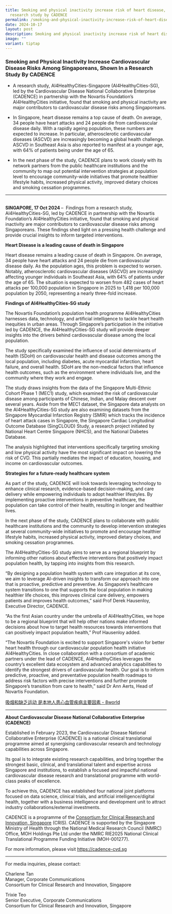 ```yaml
---
title: Smoking and physical inactivity increase risk of heart disease, shown in
  research study by CADENCE
permalink: /smoking-and-physical-inactivity-increase-risk-of-heart-disease-shown-in-research-study-by-cadence/
date: 2024-10-17
layout: post
description: Smoking and physical inactivity increase risk of heart disease
image: ""
variant: tiptap
---
```

<h3><strong>Smoking and Physical Inactivity Increase Cardiovascular Disease Risks Among Singaporeans, Shown In a Research Study By CADENCE</strong></h3>
<p></p>
<ul data-tight="true" class="tight">
<li>
<p>A research study, Al4HealthyCities-Singapore (Al4HealthyCities-SG), led
by the Cardiovascular Disease National Collaborative Enterprise (CADENCE)
in partnership with the Novartis Foundation’s Al4HealthyCities initiative,
found that smoking and physical inactivity are major contributors to cardiovascular
disease risks among Singaporeans.</p>
</li>
<li>
<p>In Singapore, heart disease remains a top cause of death. On average,
34 people have heart attacks and 24 people die from cardiovascular disease
daily. With a rapidly ageing population, these numbers are expected to
increase. In particular, atherosclerotic cardiovascular diseases (ASCVD)
are increasingly becoming a global health challenge. ASCVD in Southeast
Asia is also reported to manifest at a younger age, with 64% of patients
being under the age of 65.</p>
</li>
<li>
<p>In the next phase of the study, CADENCE plans to work closely with its
network partners from the public healthcare institutions and the community
to map out potential intervention strategies at population level to encourage
community-wide initiatives that promote healthier lifestyle habits, increased
physical activity, improved dietary choices and smoking cessation programmes.</p>
</li>
</ul>
<p></p>
<hr>
<p>
<br><strong>SINGAPORE, 17 Oct 2024 </strong>–&nbsp; Findings from a research
study, Al4HealthyCities-SG, led by CADENCE in partnership with the Novartis
Foundation’s Al4HealthyCities initiative, found that smoking and physical
inactivity are major contributors to cardiovascular disease risks among
Singaporeans. These findings shed light on a pressing health challenge
and provide crucial insights to inform targeted interventions.</p>
<p><strong>Heart Disease is a leading cause of death in Singapore</strong>
</p>
<p>Heart disease remains a leading cause of death in Singapore. On average,
34 people have heart attacks and 24 people die from cardiovascular disease
daily. As the population ages, this problem is expected to worsen. Notably,
atherosclerotic cardiovascular diseases (ASCVD) are increasingly affecting
younger individuals in Southeast Asia, with 64% of patients under the age
of 65. The situation is expected to worsen from 482 cases of heart attacks
per 100,000 population in Singapore in 2025 to 1,418 per 100,000 population
by 2050, representing a nearly three-fold increase.</p>
<p><strong>Findings of AI4HealthyCities-SG study</strong>
</p>
<p>The Novartis Foundation’s population health programme AI4HealthyCities
harnesses data, technology, and artificial intelligence to tackle heart
health inequities in urban areas. Through Singapore’s participation in
the initiative led by CADENCE, the AI4HealthyCities-SG study will provide
deeper insights into the drivers behind cardiovascular disease among the
local population.</p>
<p>The study specifically examined the influence of social determinants of
health (SDoH) on cardiovascular health and disease outcomes among the local
population, including diabetes, acute myocardial infarction, heart failure,
and overall health. SDoH are the non-medical factors that influence health
outcomes, such as the environment where individuals live, and the community
where they work and engage.</p>
<p>The study draws insights from the data of the Singapore Multi-Ethnic Cohort
Phase 1 (MEC1) study, which examined the risk of cardiovascular disease
among participants of Chinese, Indian, and Malay descent over several years.
Aside from the MEC1 dataset, the Singapore data analysts on the AI4HealthyCities-SG
study are also examining datasets from the Singapore Myocardial Infarction
Registry (SMIR) which tracks the incidence of heart attack cases in Singapore,
the Singapore Cardiac Longitudinal Outcome Database (SingCLOUD) Study,
a research project initiated by National Heart Centre Singapore (NHCS),
and the National Diabetes Database.</p>
<p>The analysis highlighted that interventions specifically targeting smoking
and low physical activity have the most significant impact on lowering
the risk of CVD. This partially mediates the impact of education, housing,
and income on cardiovascular outcomes.</p>
<p><strong>Strategies for a future-ready healthcare system</strong>
</p>
<p>As part of the study, CADENCE will look towards leveraging technology
to enhance clinical research, evidence-based decision-making, and care
delivery while empowering individuals to adopt healthier lifestyles. By
implementing proactive interventions in preventive healthcare, the population
can take control of their health, resulting in longer and healthier lives.</p>
<p>In the next phase of the study, CADENCE plans to collaborate with public
healthcare institutions and the community to develop intervention strategies
at several community-wide initiatives to promote and encourage healthier
lifestyle habits, increased physical activity, improved dietary choices,
and smoking cessation programmes.</p>
<p>The AI4HealthyCities-SG study aims to serve as a regional blueprint by
informing other nations about effective interventions that positively impact
population health, by tapping into insights from this research.</p>
<p>“By designing a population health system with care integration at its
core, we aim to leverage AI-driven insights to transform our approach into
one that is proactive, predictive and preventive. As Singapore’s healthcare
system transitions to one that supports the local population in making
healthier life choices, this improves clinical care delivery, empowers
patients and improves health outcomes,” said Prof Derek Hausenloy, Executive
Director, CADENCE.</p>
<p>“As the first Asian country under the umbrella of AI4HealthyCities, we
hope to be a regional blueprint that will help other nations make informed
decisions about how to target health resources towards interventions that
can positively impact population health,” Prof Hausenloy added.</p>
<p>“The Novartis Foundation is excited to support Singapore's vision for
better heart health through our cardiovascular population health initiative
AI4HealthyCities. In close collaboration with a consortium of academic
partners under the lead of CADENCE, AI4HealthyCities leverages the country’s
excellent data ecosystem and advanced analytics capabilities to identify
the strongest drivers of cardiovascular health. Our goal is to inform predictive,
proactive, and preventative population health roadmaps to address risk
factors with precise interventions and further promote Singapore’s transition
from care to health,” said Dr Ann Aerts, Head of Novartis Foundation.</p>
<p><a href="https://www.8world.com/singapore/smoking-and-physical-inactivity-increase-cardiovascular-among-singaporeans-2596901" rel="noopener noreferrer nofollow" target="_blank">吸烟和缺乏运动 是本地人患心血管疾病主要因素 - 8world</a>
</p>
<hr>
<p><strong>About Cardiovascular Disease National Collaborative Enterprise (CADENCE) </strong>
</p>
<p>Established in February 2023, the Cardiovascular Disease National Collaborative
Enterprise (CADENCE) is a national clinical translational programme aimed
at synergising cardiovascular research and technology capabilities across
Singapore.</p>
<p>Its goal is to integrate existing research capabilities, and bring together
the strongest basic, clinical, and translational talent and expertise across
Singapore and institutions, to establish a focused and impactful national
cardiovascular disease research and translational programme with world-class
peaks of excellence.</p>
<p>To achieve this, CADENCE has established four national joint platforms
focused on data science, clinical trials, and artificial intelligence/digital
health, together with a business intelligence and development unit to attract
industry collaborations/external investments.</p>
<p>CADENCE is a programme of the <a href="https://cris.sg/" rel="noopener noreferrer nofollow" target="_blank"><u>Consortium for Clinical Research and Innovation, Singapore</u></a> (CRIS).
CADENCE is supported by the Singapore Ministry of Health through the National
Medical Research Council (NMRC) Office, MOH Holdings Pte Ltd under the
NMRC RIE2025 National Clinical Translational Programme Funding Initiative
(MOH-001277).</p>
<p>For more information, please visit <a href="https://cris.sg/" rel="noopener noreferrer nofollow" target="_blank"><u>https://cadence-cvd.sg</u></a>
</p>
<hr>
<p>For media inquiries, please contact:</p>
<p>Charlene Tan
<br>Manager, Corporate Communications
<br>Consortium for Clinical Research and Innovation, Singapore</p>
<p></p>
<p>Trixie Teo
<br>Senior Executive, Corporate Communications
<br>Consortium for Clinical Research and Innovation, Singapore</p>
<p></p>
<p></p>